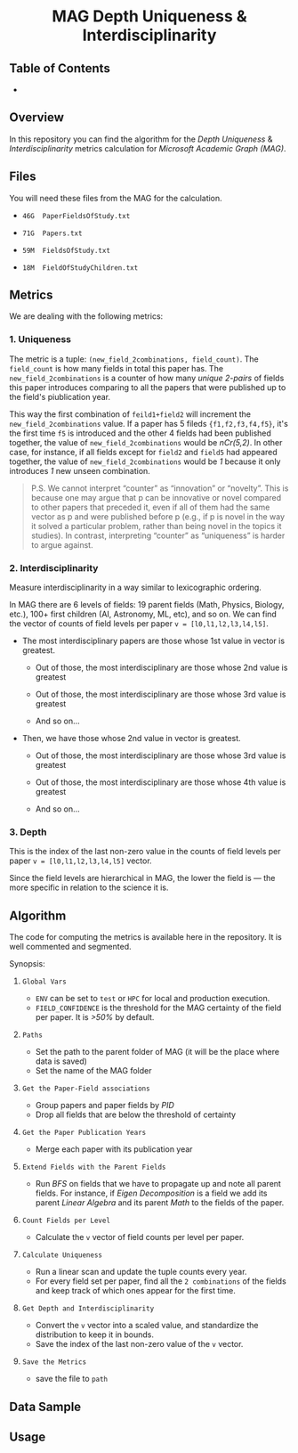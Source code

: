 
<h1 align="center">
  MAG Depth Uniqueness & Interdisciplinarity
</h1>

## Table of Contents 

- 


## Overview 

In this repository you can find the algorithm for the _Depth_ _Uniqueness_ & _Interdisciplinarity_ metrics calculation for _Microsoft Academic Graph_ _(MAG)_.


## Files

You will need these files from the MAG for the calculation.

- `46G	PaperFieldsOfStudy.txt`

- `71G	Papers.txt`

- `59M	FieldsOfStudy.txt`

- `18M	FieldOfStudyChildren.txt`

## Metrics

We are dealing with the following metrics:

### 1. Uniqueness

The metric is a tuple: `(new_field_2combinations, field_count)`. The `field_count` is how many fields in total this paper has. The `new_field_2combinations` is a counter of how many _unique_ _2-pairs_ of fields this paper introduces comparing to all the papers that were published up to the field's piublication year.

This way the first combination of `feild1+field2` will increment the `new_field_2combinations` value. If a paper has 5 fileds `{f1,f2,f3,f4,f5}`, it's the first time `f5` is introduced and the other 4 fields had been published together, the value of `new_field_2combinations` would be _nCr(5,2)_. In other case, for instance, if all fields except for `field2` and `field5` had appeared together, the value of `new_field_2combinations` would be _1_ because it only introduces _1_ new unseen combination.

> P.S. We cannot interpret “counter” as “innovation” or “novelty”. This is because one may argue that p can be innovative or novel compared to other papers that preceded it, even if all of them had the same vector as p and were published before p (e.g., if p is novel in the way it solved a particular problem, rather than being novel in the topics it studies). In contrast, interpreting “counter” as “uniqueness” is harder to argue against.

### 2. Interdisciplinarity

Measure interdisciplinarity in a way similar to lexicographic ordering. 

In MAG there are 6 levels of fields: 19 parent fields (Math, Physics, Biology, etc.), 100+ first children (AI, Astronomy, ML, etc), and so on. We can find the vector of counts of field levels per paper `v = [l0,l1,l2,l3,l4,l5]`.

- The most interdisciplinary papers are those whose 1st value in vector is greatest.

    - Out of those, the most interdisciplinary are those whose 2nd value is greatest

    - Out of those, the most interdisciplinary are those whose 3rd value is greatest

    - And so on…
    
    
- Then, we have those whose 2nd value in vector is greatest. 

    - Out of those, the most interdisciplinary are those whose 3rd value is greatest

    - Out of those, the most interdisciplinary are those whose 4th value is greatest

    - And so on…


### 3. Depth

This is the index of the last non-zero value in the counts of field levels per paper `v = [l0,l1,l2,l3,l4,l5]` vector. 

Since the field levels are hierarchical in MAG, the lower the field is — the more specific in relation to the science it is.


## Algorithm

The code for computing the metrics is available here in the repository. It is well commented and segmented.

Synopsis:

1. `Global Vars`
    - `ENV` can be set to `test` or `HPC` for local and production execution.
    - `FIELD_CONFIDENCE` is the threshold for the MAG certainty of the field per paper. It is _>50%_ by default.
    
2. `Paths`
    - Set the path to the parent folder of MAG (it will be the place where data is saved)
    - Set the name of the MAG folder

3. `Get the Paper-Field associations`
    - Group papers and paper fields by _PID_
    - Drop all fields that are below the threshold of certainty

4. `Get the Paper Publication Years`
    - Merge each paper with its publication year

5. `Extend Fields with the Parent Fields` 
    - Run _BFS_ on fields that we have to propagate up and note all parent fields. For instance, if _Eigen Decomposition_ is a field we add its parent _Linear Algebra_ and its parent _Math_ to the fields of the paper.

6. `Count Fields per Level`
    - Calculate the `v` vector of field counts per level per paper.

7. `Calculate Uniqueness`
    - Run a linear scan and update the tuple counts every year.
    - For every field set per paper, find all the `2 combinations` of the fields and keep track of which ones appear for the first time.

8. `Get Depth and Interdisciplinarity`
    - Convert the `v` vector into a scaled value, and standardize the distribution to keep it in bounds.
    - Save the index of the last non-zero value of the `v` vector.

9. `Save the Metrics`
    - save the file to `path`


## Data Sample





## Usage










